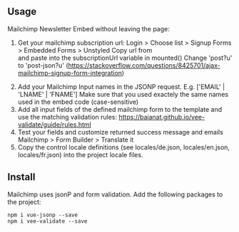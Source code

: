 ## Usage
Mailchimp Newsletter Embed without leaving the page:
 1. Get your mailchimp subscription url:
    Login > Choose list > Signup Forms > Embedded Forms > Unstyled
    Copy url from <form action=""> and paste into the subscriptionUrl variable in mounted()
    Change 'post?u' to 'post-json?u' (https://stackoverflow.com/questions/8425701/ajax-mailchimp-signup-form-integration)
 2. Add your Mailchimp Input names in the JSONP request. E.g. ['EMAIL' | 'LNAME' | 'FNAME']
    Make sure that you used exactely the same names used in the embed code (case-sensitive)
 3. Add all input fields of the defined mailchimp form to the template and use the matching validation rules:
    https://baianat.github.io/vee-validate/guide/rules.html
 4. Test your fields and customize returned success message and emails
    Mailchimp > Form Builder > Translate it
 5. Copy the control locale definitions (see locales/de.json, locales/en.json, locales/fr.json) into the project locale files.

## Install
Mailchimp uses jsonP and form validation. Add the following packages to the project:
```
npm i vue-jsonp --save
npm i vee-validate --save
```